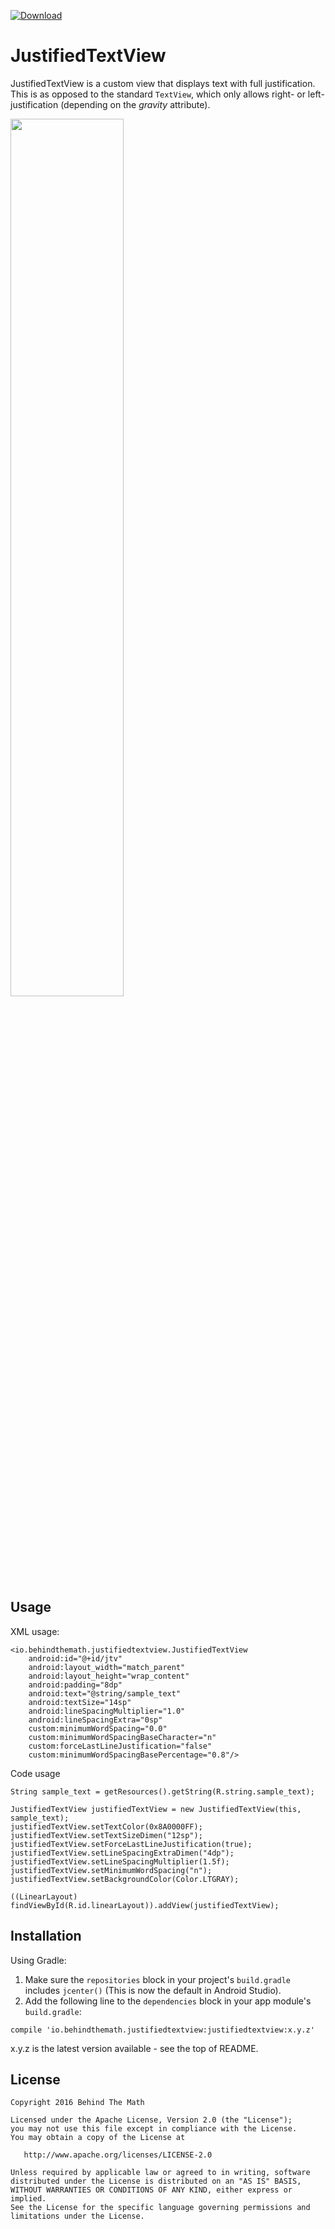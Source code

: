 [ ![Download](https://api.bintray.com/packages/behindthemath/maven/justifiedtextview/images/download.svg) ](https://bintray.com/behindthemath/maven/justifiedtextview/_latestVersion)

# JustifiedTextView
JustifiedTextView is a custom view that displays text with full justification. This is as opposed to the standard `TextView`, which only allows right- or left-justification (depending on the *gravity* attribute).

<img src="http://i.imgur.com/Jatiyjn.png" width="60%" />

## Usage
XML usage:
```
<io.behindthemath.justifiedtextview.JustifiedTextView
    android:id="@+id/jtv"
    android:layout_width="match_parent"
    android:layout_height="wrap_content"
    android:padding="8dp"
    android:text="@string/sample_text"
    android:textSize="14sp"
    android:lineSpacingMultiplier="1.0"
    android:lineSpacingExtra="0sp"
    custom:minimumWordSpacing="0.0"
    custom:minimumWordSpacingBaseCharacter="n"
    custom:forceLastLineJustification="false"
    custom:minimumWordSpacingBasePercentage="0.8"/>
```

Code usage
```
String sample_text = getResources().getString(R.string.sample_text);

JustifiedTextView justifiedTextView = new JustifiedTextView(this, sample_text);
justifiedTextView.setTextColor(0x8A0000FF);
justifiedTextView.setTextSizeDimen("12sp");
justifiedTextView.setForceLastLineJustification(true);
justifiedTextView.setLineSpacingExtraDimen("4dp");
justifiedTextView.setLineSpacingMultiplier(1.5f);
justifiedTextView.setMinimumWordSpacing("n");
justifiedTextView.setBackgroundColor(Color.LTGRAY);

((LinearLayout) findViewById(R.id.linearLayout)).addView(justifiedTextView);
```

## Installation
Using Gradle:
1. Make sure the `repositories` block in your project's `build.gradle` includes `jcenter()` (This is now the default in Android Studio).
2. Add the following line to the `dependencies` block in your app module's `build.gradle`:
```
compile 'io.behindthemath.justifiedtextview:justifiedtextview:x.y.z'
```
x.y.z is the latest version available - see the top of README.

## License

    Copyright 2016 Behind The Math

    Licensed under the Apache License, Version 2.0 (the "License");
    you may not use this file except in compliance with the License.
    You may obtain a copy of the License at

       http://www.apache.org/licenses/LICENSE-2.0

    Unless required by applicable law or agreed to in writing, software
    distributed under the License is distributed on an "AS IS" BASIS,
    WITHOUT WARRANTIES OR CONDITIONS OF ANY KIND, either express or implied.
    See the License for the specific language governing permissions and
    limitations under the License.